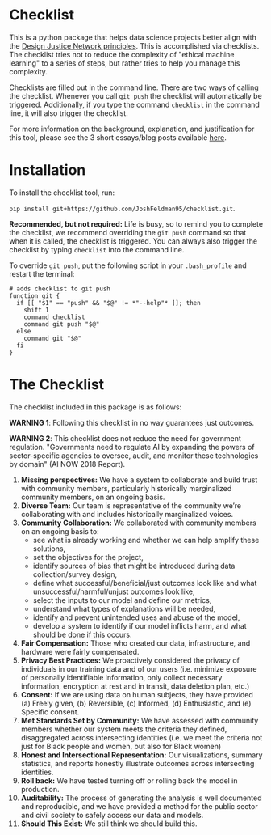 # Checklist

This is a python package that helps data science projects better align with
the [Design Justice Network principles](http://designjusticenetwork.org/network-principles).
This is accomplished via checklists. The checklist tries not to reduce  the complexity of "ethical machine learning" to a series of steps, but rather tries to help you manage this complexity.

Checklists are filled out in the command line. There are two ways of calling the checklist. Whenever you call `git push` the checklist will automatically be triggered. Additionally, if you type the command `checklist` in the command line, it will also trigger the checklist.

For more information on the background, explanation, and justification for this tool, please see the 3 short essays/blog posts available [here](https://github.com/JoshFeldman95/checklist/tree/master/posts).

# Installation

To install the checklist tool, run:

`pip install git+https://github.com/JoshFeldman95/checklist.git`.

**Recommended, but not required:**
Life is busy, so to remind you to complete the checklist, we recommend overriding the `git push` command so that when it is called, the checklist is triggered. You can always also trigger the checklist by typing `checklist` into the command line.

To override `git push`, put the following script in your `.bash_profile` and restart the terminal:

```
# adds checklist to git push
function git {
  if [[ "$1" == "push" && "$@" != *"--help"* ]]; then
    shift 1
    command checklist
    command git push "$@"
  else
    command git "$@"
  fi
}
```

# The Checklist
The checklist included in this package is as follows:

**WARNING 1**: Following this checklist in no way guarantees just outcomes.

**WARNING 2**: This checklist does not reduce the need for government regulation. "Governments need to regulate AI by expanding the powers of sector-specific agencies to oversee, audit, and monitor these technologies by domain" (AI NOW 2018 Report).


1.	**Missing perspectives:** We have a system to collaborate and build trust with community members, particularly historically marginalized community members, on an ongoing basis.
2.	**Diverse Team:** Our team is representative of the community we’re collaborating with and includes historically marginalized voices.
3.	**Community Collaboration:** We collaborated with community members on an ongoing basis to:
    -	see what is already working and whether we can help amplify these solutions,
    -	set the objectives for the project,
    -	identify sources of bias that might be introduced during data collection/survey design,
    -	define what successful/beneficial/just outcomes look like and what unsuccessful/harmful/unjust outcomes look like,
    -	select the inputs to our model and define our metrics,
    -	understand what types of explanations will be needed,
    -	identify and prevent unintended uses and abuse of the model,
    -	develop a system to identify if our model inflicts harm, and what should be done if this occurs.
4.	**Fair Compensation:** Those who created our data, infrastructure, and hardware were fairly compensated.
5.	**Privacy Best Practices:** We proactively considered the privacy of individuals in our training data and of our users (i.e. minimize exposure of personally identifiable information, only collect necessary information, encryption at rest and in transit, data deletion plan, etc.)
6.	**Consent:** If we are using data on human subjects, they have provided (a) Freely given, (b) Reversible, (c) Informed, (d) Enthusiastic, and (e) Specific consent.
7.	**Met Standards Set by Community:** We have assessed with community members whether our system meets the criteria they defined, disaggregated across intersecting identities (i.e. we meet the criteria not just for Black people and women, but also for Black women)
8.	**Honest and Intersectional Representation:** Our visualizations, summary statistics, and reports honestly illustrate outcomes across intersecting identities.
9.	**Roll back:** We have tested turning off or rolling back the model in production.
10.	**Auditability:** The process of generating the analysis is well documented and reproducible, and we have provided a method for the public sector and civil society to safely access our data and models.
11.	**Should This Exist:** We still think we should build this.
